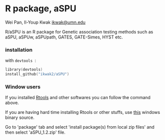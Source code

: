 R package, aSPU
=================

Wei Pan, Il-Youp Kwak <ikwak@umn.edu>

R/aSPU is an R package for Genetic association testing methods such as aSPU, aSPUw, aSPUpath, GATES, GATE-Simes, HYST etc.



### installation
with `devtools `:
```S
library(devtools)
install_github("ikwak2/aSPU")
```

### Window users

If you installed [Rtools](http://cran.r-project.org/doc/manuals/R-admin.html#The-Windows-toolset) and other softwares you can follow the command above.

If you are having hard time installing Rtools or other stuffs, use [this](https://dl.dropboxusercontent.com/u/95232225/aSPU_1.2.zip) windows binary source.

Go to 'package' tab and select 'install package(s) from local zip files' and then select 'aSPU_1.2.zip' file.